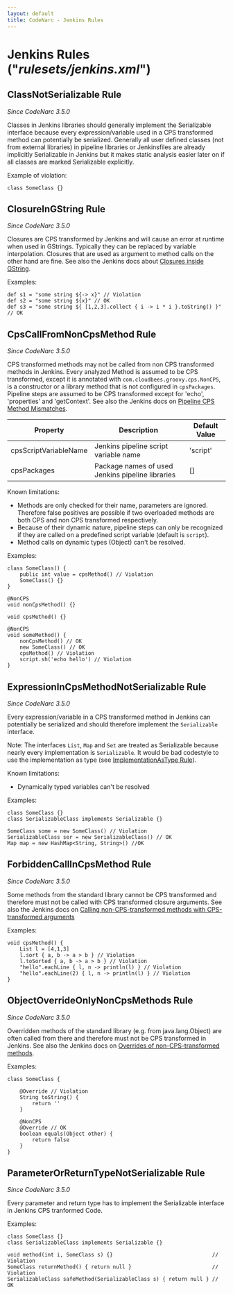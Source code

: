 ```yaml
---
layout: default
title: CodeNarc - Jenkins Rules
---  
```


# Jenkins Rules  ("*rulesets/jenkins.xml*")

## ClassNotSerializable Rule

*Since CodeNarc 3.5.0*

Classes in Jenkins libraries should generally implement the Serializable interface because every expression/variable used in a CPS transformed method can potentially be serialized.
Generally all user defined classes (not from external libraries) in pipeline libraries or Jenkinsfiles are already implicitly Serializable in Jenkins but it makes static analysis easier later on if all classes are marked Serializable explicitly.

Example of violation:

```
class SomeClass {}
```

## ClosureInGString Rule

*Since CodeNarc 3.5.0*

Closures are CPS transformed by Jenkins and will cause an error at runtime when used in GStrings.
Typically they can be replaced by variable interpolation.
Closures that are used as argument to method calls on the other hand are fine.
See also the Jenkins docs about [Closures inside GString](https://www.jenkins.io/doc/book/pipeline/cps-method-mismatches/#PipelineCPSmethodmismatches-ClosuresinsideGString).

Examples:

```
def s1 = "some string ${-> x}" // Violation
def s2 = "some string ${x}" // OK
def s3 = "some string ${ [1,2,3].collect { i -> i * i }.toString() }" // OK
```

## CpsCallFromNonCpsMethod Rule

*Since CodeNarc 3.5.0*

CPS transformed methods may not be called from non CPS transformed methods in Jenkins.
Every analyzed Method is assumed to be CPS transformed, except it is annotated with `com.cloudbees.groovy.cps.NonCPS`, is a constructor or a library method that is not configured in `cpsPackages`.
Pipeline steps are assumed to be CPS transformed except for 'echo', 'properties' and 'getContext'.
See also the Jenkins docs on [Pipeline CPS Method Mismatches](https://www.jenkins.io/doc/book/pipeline/cps-method-mismatches/).

| Property              | Description                                       | Default Value |
|-----------------------|---------------------------------------------------|---------------|
| cpsScriptVariableName | Jenkins pipeline script variable name             | 'script'      |
| cpsPackages           | Package names of used Jenkins pipeline libraries  | []            |

Known limitations:

* Methods are only checked for their name, parameters are ignored. Therefore false positives are possible if two overloaded methods are both CPS and non CPS transformed respectively.
* Because of their dynamic nature, pipeline steps can only be recognized if they are called on a predefined script variable (default is `script`).
* Method calls on dynamic types (Object) can't be resolved.

Examples:

```
class SomeClass() {
    public int value = cpsMethod() // Violation
    SomeClass() {}
}

@NonCPS
void nonCpsMethod() {}

void cpsMethod() {}

@NonCPS
void someMethod() {
    nonCpsMethod() // OK
    new SomeClass() // OK
    cpsMethod() // Violation
    script.sh('echo hello') // Violation
}
```

## ExpressionInCpsMethodNotSerializable Rule

*Since CodeNarc 3.5.0*

Every expression/variable in a CPS transformed method in Jenkins can potentially be serialized and should therefore implement the `Serializable` interface.

Note: The interfaces `List`, `Map` and `Set` are treated as Serializable because nearly every implementation is `Serializable`.
It would be bad codestyle to use the implementation as type (see [ImplementationAsType Rule](./codenarc-rules-design.html#implementationastype-rule)).

Known limitations:

* Dynamically typed variables can't be resolved

Examples:

```
class SomeClass {}
class SerializableClass implements Serializable {}

SomeClass some = new SomeClass() // Violation
SerializableClass ser = new SerializableClass() // OK 
Map map = new HashMap<String, String>() //OK
```

## ForbiddenCallInCpsMethod Rule

*Since CodeNarc 3.5.0*

Some methods from the standard library cannot be CPS transformed and therefore must not be called with CPS transformed closure arguments.
See also the Jenkins docs on [Calling non-CPS-transformed methods with CPS-transformed arguments](https://www.jenkins.io/doc/book/pipeline/cps-method-mismatches/#calling-non-cps-transformed-methods-with-cps-transformed-arguments)

Examples:

```
void cpsMethod() {
    List l = [4,1,3]
    l.sort { a, b -> a > b } // Violation
    l.toSorted { a, b -> a > b } // Violation
    "hello".eachLine { l, n -> println(l) } // Violation
    "hello".eachLine(2) { l, n -> println(l) } // Violation
}
```

## ObjectOverrideOnlyNonCpsMethods Rule

*Since CodeNarc 3.5.0*

Overridden methods of the standard library (e.g. from java.lang.Object) are often called from there and therefore must not be CPS transformed in Jenkins.
See also the Jenkins docs on [Overrides of non-CPS-transformed methods](https://www.jenkins.io/doc/book/pipeline/cps-method-mismatches/#overrides-of-non-cps-transformed-methods).

Examples:

```
class SomeClass {

    @Override // Violation
    String toString() {
        return ''
    }

    @NonCPS
    @Override // OK
    boolean equals(Object other) {
        return false
    }
}
```

## ParameterOrReturnTypeNotSerializable Rule

*Since CodeNarc 3.5.0*

Every parameter and return type has to implement the Serializable interface in Jenkins CPS tranformed Code.

Examples:

```
class SomeClass {}
class SerializableClass implements Serializable {}

void method(int i, SomeClass s) {}                                // Violation
SomeClass returnMethod() { return null }                          // Violation
SerializableClass safeMethod(SerializableClass s) { return null } // OK
```
